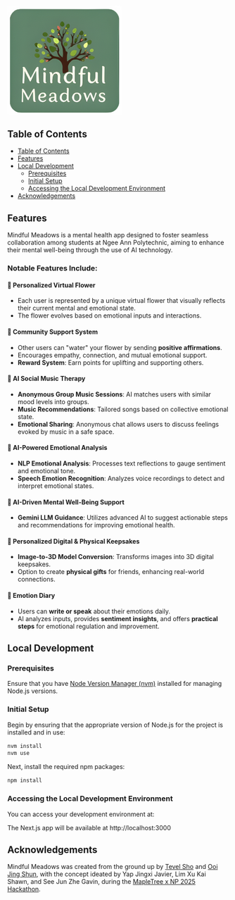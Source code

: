 <img src="public/images/mindful-meadows-icon.png" alt="Mindful Meadows" width="260" />


## Table of Contents

- [Table of Contents](#table-of-contents)
- [Features](#features)
- [Local Development](#local-development)
  - [Prerequisites](#prerequisites)
  - [Initial Setup](#initial-setup)
  - [Accessing the Local Development Environment](#accessing-the-local-development-environment)
- [Acknowledgements](#acknowledgements)

## Features

Mindful Meadows is a mental health app designed to foster seamless collaboration among students at Ngee Ann Polytechnic, aiming to enhance their mental well-being through the use of AI technology.


### Notable Features Include:

#### 🌸 Personalized Virtual Flower
- Each user is represented by a unique virtual flower that visually reflects their current mental and emotional state.
- The flower evolves based on emotional inputs and interactions.

#### 🤝 Community Support System
- Other users can "water" your flower by sending **positive affirmations**.
- Encourages empathy, connection, and mutual emotional support.
- **Reward System**: Earn points for uplifting and supporting others.

#### 🎵 AI Social Music Therapy
- **Anonymous Group Music Sessions**: AI matches users with similar mood levels into groups.
- **Music Recommendations**: Tailored songs based on collective emotional state.
- **Emotional Sharing**: Anonymous chat allows users to discuss feelings evoked by music in a safe space.

#### 🧠 AI-Powered Emotional Analysis
- **NLP Emotional Analysis**: Processes text reflections to gauge sentiment and emotional tone.
- **Speech Emotion Recognition**: Analyzes voice recordings to detect and interpret emotional states.

#### 🤖 AI-Driven Mental Well-Being Support
- **Gemini LLM Guidance**: Utilizes advanced AI to suggest actionable steps and recommendations for improving emotional health.

#### 🎁 Personalized Digital & Physical Keepsakes
- **Image-to-3D Model Conversion**: Transforms images into 3D digital keepsakes.
- Option to create **physical gifts** for friends, enhancing real-world connections.

#### 📔 Emotion Diary
- Users can **write or speak** about their emotions daily.
- AI analyzes inputs, provides **sentiment insights**, and offers **practical steps** for emotional regulation and improvement.

## Local Development 

### Prerequisites

Ensure that you have [Node Version Manager (nvm)](https://github.com/nvm-sh/nvm) installed for managing Node.js versions.

### Initial Setup

Begin by ensuring that the appropriate version of Node.js for the project is installed and in use:

```bash
nvm install
nvm use
```

Next, install the required npm packages:

```bash
npm install
```

### Accessing the Local Development Environment
You can access your development environment at:

The Next.js app will be available at http://localhost:3000


## Acknowledgements
Mindful Meadows was created from the ground up by [Tevel Sho](https://github.com/tevelsho) and [Ooi Jing Shun](https://github.com/fisherman-23), with the concept ideated by Yap Jingxi Javier, Lim Xu Kai Shawn, and See Jun Zhe Gavin, during the [MapleTree x NP 2025 Hackathon](https://sites.google.com/view/mapletreexnphack2025/).